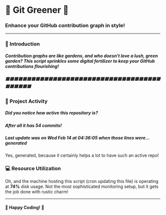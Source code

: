 # 🌱 Git Greener 🌿
### Enhance your GitHub contribution graph in style!

---

### 🎨 Introduction
##### Contribution graphs are like gardens, and who doesn't love a lush, green garden? This script sprinkles some digital fertilizer to keep your GitHub contributions flourishing!

##### 🟩🟩🟩🟩🟩🟩🟩🟩🟩🟩🟩🟩🟩🟩🟩🟩🟩🟩🟩🟩🟩🟩🟩🟩🟩🟩🟩🟩🟩🟩🟩🟩🟩🟩🟩🟩🟩🟩🟩🟩🟩🟩

### 🚀 Project Activity
##### Did you notice how active this repository is?
##### After all it has 54 commits!

##### Last update was on Wed Feb 14 at 04:36:05 when those lines were... generated

Yes, generated, because it certainly helps a lot to have such an active repo!

### 💻 Resource Utilization
Oh, and the machine hosting this script (cron updating this file) is operating at **74%** disk usage.
Not the most sophisticated monitoring setup, but it gets the job done with rustic charm!

---

#### 🌟 Happy Coding! 🌟
